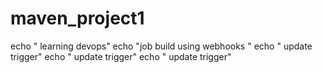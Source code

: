 # maven_project1
echo " learning devops"
echo "job build using webhooks "
echo " update trigger"
echo " update trigger"
echo " update trigger"

